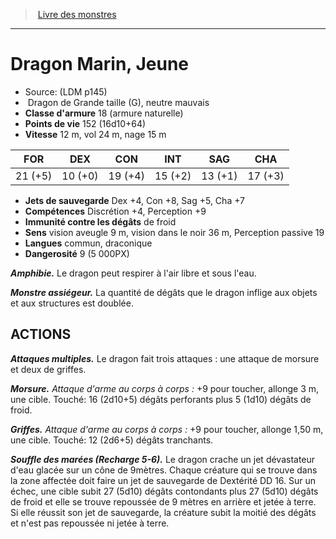 ﻿> [Livre des monstres](tome_of_beasts.md)

---

# Dragon Marin, Jeune

- Source: (LDM p145)
-  Dragon de Grande taille (G), neutre mauvais
- **Classe d'armure** 18 (armure naturelle)
- **Points de vie** 152 (16d10+64)
- **Vitesse** 12 m, vol 24 m, nage 15 m

|FOR|DEX|CON|INT|SAG|CHA|
|---|---|---|---|---|---|
|21 (+5)|10 (+0)|19 (+4)|15 (+2)|13 (+1)|17 (+3)|

- **Jets de sauvegarde** Dex +4, Con +8, Sag +5, Cha +7
- **Compétences** Discrétion +4, Perception +9
- **Immunité contre les dégâts** de froid
- **Sens** vision aveugle 9 m, vision dans le noir 36 m, Perception passive 19
- **Langues** commun, draconique
- **Dangerosité** 9 (5 000PX)

**_Amphibie._** Le dragon peut respirer à l'air libre et sous l'eau.

**_Monstre assiégeur._** La quantité de dégâts que le dragon inflige aux objets et aux structures est doublée.

## ACTIONS

**_Attaques multiples._** Le dragon fait trois attaques : une attaque de morsure et deux de griffes.

**_Morsure._** _Attaque d'arme au corps à corps :_ +9 pour toucher, allonge 3 m, une cible. Touché: 16 (2d10+5) dégâts perforants plus 5 (1d10) dégâts de froid.

**_Griffes._** _Attaque d'arme au corps à corps :_ +9 pour toucher, allonge 1,50 m, une cible. Touché: 12 (2d6+5) dégâts tranchants.

**_Souffle des marées (Recharge 5-6)._** Le dragon crache un jet dévastateur d'eau glacée sur un cône de 9mètres. Chaque créature qui se trouve dans la zone affectée doit faire un jet de sauvegarde de Dextérité DD 16. Sur un échec, une cible subit 27 (5d10) dégâts contondants plus 27 (5d10) dégâts de froid et elle se trouve repoussée de 9 mètres en arrière et jetée à terre. Si elle réussit son jet de sauvegarde, la créature subit la moitié des dégâts et n'est pas repoussée ni jetée à terre.

